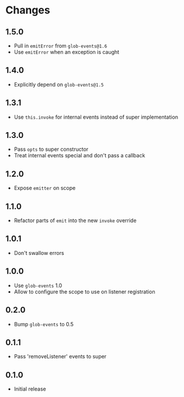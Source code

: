 # Changes

## 1.5.0

- Pull in `emitError` from `glob-events@1.6`
- Use `emitError` when an exception is caught

## 1.4.0

- Explicitly depend on `glob-events@1.5`

## 1.3.1

- Use `this.invoke` for internal events instead of super implementation

## 1.3.0

- Pass `opts` to super constructor
- Treat internal events special and don't pass a callback

## 1.2.0

- Expose `emitter` on scope

## 1.1.0

- Refactor parts of `emit` into the new `invoke` override

## 1.0.1

- Don't swallow errors

## 1.0.0

- Use `glob-events` 1.0
- Allow to configure the scope to use on listener registration

## 0.2.0

- Bump `glob-events` to 0.5

## 0.1.1

- Pass 'removeListener' events to super

## 0.1.0

- Initial release
